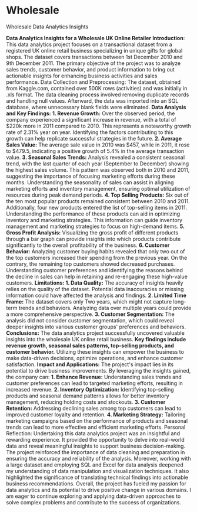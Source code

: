 # Wholesale
Wholesale Data Analytics Insights

**Data Analytics Insights for a Wholesale UK Online Retailer**
**Introduction**: This data analytics project focuses on a transactional dataset from a registered UK online retail business specializing in unique gifts for global shops. The dataset covers transactions between 1st December 2010 and 9th December 2011. The primary objective of the project was to analyze sales trends, customer behavior, and product information to bring out actionable insights for enhancing business activities and sales performance.
Data Collection and Preprocessing: The dataset, obtained from Kaggle.com, contained over 500K rows (activities) and was initially in .xls format. The data cleaning process involved removing duplicate records and handling null values. Afterward, the data was imported into an SQL database, where unnecessary blank fields were eliminated.
**Data Analysis and Key Findings:**
**1.	Revenue Growth:** Over the observed period, the company experienced a significant increase in revenue, with a total of $220k more in 2011 compared to 2010. This represents a noteworthy growth rate of 2.31% year on year. Identifying the factors contributing to this growth can help replicate successful strategies in the future.
**2.	Average Sales Value:** The average sale value in 2010 was $457, while in 2011, it rose to $479.5, indicating a positive growth of 5.4% in the average transaction value.
**3.	Seasonal Sales Trends:** Analysis revealed a consistent seasonal trend, with the last quarter of each year (September to December) showing the highest sales volume. This pattern was observed both in 2010 and 2011, suggesting the importance of focusing marketing efforts during these months. Understanding the seasonality of sales can assist in aligning marketing efforts and inventory management, ensuring optimal utilization of resources during peak demand periods.
**4.	Top Selling Products:** Six out of the ten most popular products remained consistent between 2010 and 2011. Additionally, four new products entered the list of top-selling items in 2011. Understanding the performance of these products can aid in optimizing inventory and marketing strategies. This information can guide inventory management and marketing strategies to focus on high-demand items.
**5.	Gross Profit Analysis:** Visualizing the gross profit of different products through a bar graph can provide insights into which products contribute significantly to the overall profitability of the business.
**6.	Customer Behavior:** Analyzing customer buying habits revealed that only two out of the top customers increased their spending from the previous year. On the contrary, the remaining top customers showed decreased purchases. Understanding customer preferences and identifying the reasons behind the decline in sales can help in retaining and re-engaging these high-value customers.
**Limitations:**
**1.	Data Quality:** The accuracy of insights heavily relies on the quality of the dataset. Potential data inaccuracies or missing information could have affected the analysis and findings.
**2.	Limited Time Frame:** The dataset covers only Two years, which might not capture long-term trends and behaviors. Analyzing data over multiple years could provide a more comprehensive perspective.
**3.	Customer Segmentation:** The analysis did not consider customer segmentation, which could reveal deeper insights into various customer groups' preferences and behaviors.
**Conclusions:** The data analytics project successfully uncovered valuable insights into the wholesale UK online retail business. **Key findings include revenue growth, seasonal sales patterns, top-selling products, and customer behavior.** Utilizing these insights can empower the business to make data-driven decisions, optimize operations, and enhance customer satisfaction.
**Impact and Applications:** The project's impact lies in its potential to drive business improvements. By leveraging the insights gained, the company can:
**1.	Enhance Revenue:** Understanding sales trends and customer preferences can lead to targeted marketing efforts, resulting in increased revenue.
**2.	Inventory Optimization:** Identifying top-selling products and seasonal demand patterns allows for better inventory management, reducing holding costs and stockouts.
**3.	Customer Retention:** Addressing declining sales among top customers can lead to improved customer loyalty and retention.
**4.	Marketing Strategy:** Tailoring marketing campaigns based on the performance of products and seasonal trends can lead to more effective and efficient marketing efforts.
Personal Reflection: Undertaking this data analytics project was an insightful and rewarding experience. It provided the opportunity to delve into real-world data and reveal meaningful insights to support business decision-making. The project reinforced the importance of data cleaning and preparation in ensuring the accuracy and reliability of the analysis.
Moreover, working with a large dataset and employing SQL and Excel for data analysis deepened my understanding of data manipulation and visualization techniques. It also highlighted the significance of translating technical findings into actionable business recommendations.
Overall, the project has fueled my passion for data analytics and its potential to drive positive change in various domains. I am eager to continue exploring and applying data-driven approaches to solve complex problems and contribute to the success of organizations.
